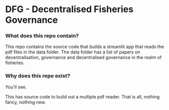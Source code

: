 # DFG - Decentralised Fisheries Governance

### What does this repo contain?

This repo contains the source code that builds a streamlit app that reads the pdf files in the data folder. The data folder has a list of papers on decentralisation, governance and decentralised governance in the realm of fisheries.

### Why does this repo exist?

You'll see.

This has source code to build out a multiple pdf reader. That is all, nothing fancy, nothing new. 
